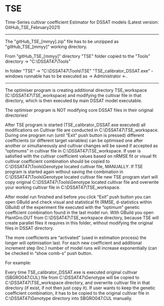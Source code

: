 # TSE
Time-Series cultivar coefficient Estimator for DSSAT models (Latest version: GitHub_TSE_February2021)

------------------------------------------------------------------------------------------------------------
The "gitHub_TSE_[mmyy].zip"
file has to be unzipped as "gitHub_TSE_[mmyy]" working directory. 

From "gitHub_TSE_[mmyy]" directory "TSE" folder copied to the "Tools" directory -> "C:\DSSAT47\Tools"

In folder "TSE" -> "C:\DSSAT47\Tools\TSE"
"TSE_calibrator_DSSAT.exe" - windows runnable has to be executed as -> Administrator <-.

------------------------------------------------------------------------------------------------------------

The optimiser program is creating additional directory TSE_workspace (C:\DSSAT47\TSE_workspace) and modifying the cultivar file in that directory, which is then executed by main DSSAT model executable.
 
The optimiser program is NOT modifying core DSSAT files in their original directories!

After TSE program is started (TSE_calibrator_DSSAT.exe executed) all modifications on Cultivar file are conducted in C:\DSSAT47\TSE_workspace. During one program run (until “Exit” push button is pressed) different coefficients (or different target variables) can be optimised one after another or simultaneously and cultivar changes will be saved if accepted as “optimums” in cultivar file in C:\DSSAT47\TSE_workspace. If user is satisfied with the cultivar coefficient values based on nRMSE fit or visual fit cultivar coefficient combination should be copied to C:\DSSAT47\Tools\Genotype located cultivar file, MANUALLY. If TSE program is started again without saving the combination in C:\DSSAT47\Tools\Genotype located cultivar file new TSE program start will copy original C:\DSSAT47\Tools\Genotype located cultivar file and overwrite your working cultivar file in C:\DSSAT47\TSE_workspace.

After model run finished and before you click “Exit” push button you can open GBuild and check visual and statistical fit (RMSE, d-statistics within GBuild) of the experiment file executed with the “optimum” genetic coefficient combination found in the last model run. With GBuild you open PlantGro.OUT from C:\DSSAT47\TSE_workspace directory, because TSE will create parallel files it requires in this folder, without modifying the original files in DSSAT directory.

The more coefficients are “activated” (used in estimation process) the longer will optimisation last. For each new coefficient and additional increment step (Inc.) number of model runs will increase exponentially (can be checked in “show comb-s” push button.

For example:

Every time TSE_calibrator_DSSAT.exe is executed original cultivar (SBGRO047.CUL) file from C:\DSSAT47\Genotype will be copied to C:\DSSAT47\TSE_workspace directory, and overwrite cultivar file in that directory (if exist, if not then just copy it). If user wants to keep the genetic coefficient combination, it has to be copied to the original cultivar file in C:\DSSAT47\Genotype directory into SBGRO047.CUL manually.

